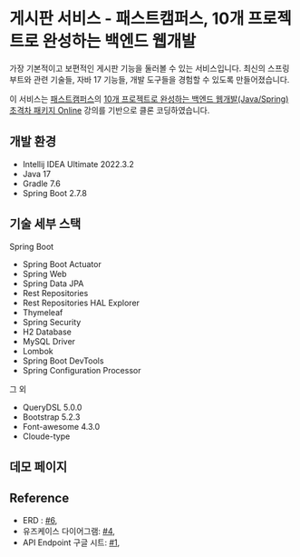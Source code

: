 # 게시판 서비스 - 패스트캠퍼스, 10개 프로젝트로 완성하는 백엔드 웹개발

가장 기본적이고 보편적인 게시판 기능을 둘러볼 수 있는 서비스입니다. 
최신의 스프링 부트와 관련 기술들, 자바 17 기능들, 개발 도구들을 경험할 수 있도록 만들어졌습니다.

이 서비스는 [패스트캠퍼스](https://fastcampus.co.kr/)의 [10개 프로젝트로 완성하는 백엔드 웹개발(Java/Spring) 초격차 패키지 Online](https://fastcampus.co.kr/dev_online_befinal) 강의를 기반으로 클론 코딩하였습니다.

## 개발 환경

* Intellij IDEA Ultimate 2022.3.2
* Java 17
* Gradle 7.6
* Spring Boot 2.7.8

## 기술 세부 스택

Spring Boot

* Spring Boot Actuator
* Spring Web
* Spring Data JPA
* Rest Repositories
* Rest Repositories HAL Explorer
* Thymeleaf
* Spring Security
* H2 Database
* MySQL Driver
* Lombok
* Spring Boot DevTools
* Spring Configuration Processor

그 외

* QueryDSL 5.0.0
* Bootstrap 5.2.3
* Font-awesome 4.3.0
* Cloude-type

## 데모 페이지


## Reference

* ERD : [#6](https://github.com/jinnnii/fastcampus-backend-board/issues/6),
* 유즈케이스 다이어그램: [#4](https://github.com/jinnnii/fastcampus-backend-board/issues/4),
* API Endpoint 구글 시트: [#1](https://github.com/jinnnii/fastcampus-backend-board/issues/1),
